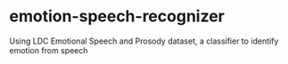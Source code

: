 # emotion-speech-recognizer
Using LDC Emotional Speech and Prosody dataset, a classifier to identify emotion from speech
